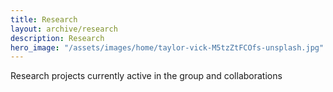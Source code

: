 ```yaml
---
title: Research
layout: archive/research
description: Research
hero_image: "/assets/images/home/taylor-vick-M5tzZtFCOfs-unsplash.jpg"
---
```


Research projects currently active in the group and collaborations
